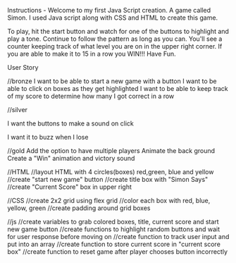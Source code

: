 Instructions - Welcome to my first Java Script creation. A game called Simon. I used Java script along with CSS and HTML to create this game.

To play, hit the start button and watch for one of the buttons to highlight and play a tone. Continue to follow the pattern as long as you can. You'll see a counter keeping track of what level you are on in the upper right corner. If you are able to make it to 15 in a row you WIN!!! Have Fun.

User Story

//bronze
I want to be able to start a new game with a button
I want to be able to click on boxes as they get highlighted
I want to be able to keep track of my score to determine how many I got correct in a row

//silver

I want the buttons to make a sound on click

I want it to buzz when I lose

//gold
Add the option to have multiple players
Animate the back ground
Create a "Win" animation and victory sound

//HTML
//layout HTML with 4 circles(boxes) red,green, blue and yellow
//create "start new game" button
//create title box with "Simon Says"
//create "Current Score" box in upper right

//CSS
//create 2x2 grid using flex grid
//color each box with red, blue, yellow, green
//create padding around grid boxes

//js
//create variables to grab colored boxes, title, current score and start new game button
//create functions to highlight random buttons and wait for user response before moving on
//create function to track user input and put into an array
//create function to store current score in "current score box"
//create function to reset game after player chooses button incorrectly
